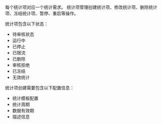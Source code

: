 每个统计项对应一个统计需求。
统计项管理创建统计项、修改统计项、删除统计项、冻结统计项、暂停、重启等操作。

统计项包含以下状态：

+ 待审核状态
+ 运行中
+ 已停止
+ 已限流
+ 已删除
+ 审核拒绝
+ 已冻结
+ 无效统计

统计项创建需要包含以下配置信息：

+ 统计模板配置
+ 统计周期
+ 数据有效期
+ 描述信息



